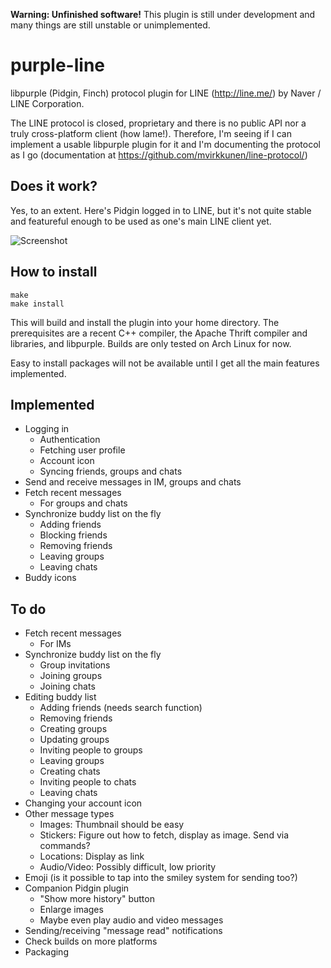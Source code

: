 **Warning: Unfinished software!** This plugin is still under development and many things are still unstable or unimplemented.

purple-line
===========

libpurple (Pidgin, Finch) protocol plugin for LINE (http://line.me/) by Naver / LINE Corporation.

The LINE protocol is closed, proprietary and there is no public API nor a truly cross-platform client (how lame!). Therefore, I'm seeing if I can implement a usable libpurple plugin for it and I'm documenting the protocol as I go (documentation at https://github.com/mvirkkunen/line-protocol/)

Does it work?
-------------

Yes, to an extent. Here's Pidgin logged in to LINE, but it's not quite stable and featureful enough to be used as one's main LINE client yet.

![Screenshot](http://virkkunen.net/b/pidgin-line2.png)

How to install
--------------

    make
    make install

This will build and install the plugin into your home directory. The prerequisites are a recent C++ compiler, the Apache Thrift compiler and libraries, and libpurple. Builds are only tested on Arch Linux for now.

Easy to install packages will not be available until I get all the main features implemented.

Implemented
-----------

* Logging in
  * Authentication
  * Fetching user profile
  * Account icon
  * Syncing friends, groups and chats
* Send and receive messages in IM, groups and chats
* Fetch recent messages
  * For groups and chats
* Synchronize buddy list on the fly
  * Adding friends
  * Blocking friends
  * Removing friends
  * Leaving groups
  * Leaving chats
* Buddy icons

To do
-----

* Fetch recent messages
  * For IMs
* Synchronize buddy list on the fly
  * Group invitations
  * Joining groups
  * Joining chats
* Editing buddy list
  * Adding friends (needs search function)
  * Removing friends
  * Creating groups
  * Updating groups
  * Inviting people to groups
  * Leaving groups
  * Creating chats
  * Inviting people to chats
  * Leaving chats
* Changing your account icon
* Other message types
  * Images: Thumbnail should be easy
  * Stickers: Figure out how to fetch, display as image. Send via commands?
  * Locations: Display as link
  * Audio/Video: Possibly difficult, low priority
* Emoji (is it possible to tap into the smiley system for sending too?)
* Companion Pidgin plugin
  * "Show more history" button
  * Enlarge images
  * Maybe even play audio and video messages
* Sending/receiving "message read" notifications
* Check builds on more platforms
* Packaging
